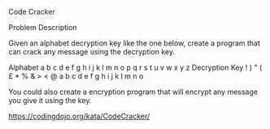 Code Cracker

Problem Description

Given an alphabet decryption key like the one below, create a program that can crack any message using the decryption key.

Alphabet
a b c d e f g h i j k l m n o p q r s t u v w x y z
Decryption Key
! ) " ( £ * % & > < @ a b c d e f g h i j k l m n o     


You could also create a encryption program that will encrypt any message you give it using the key.


https://codingdojo.org/kata/CodeCracker/
